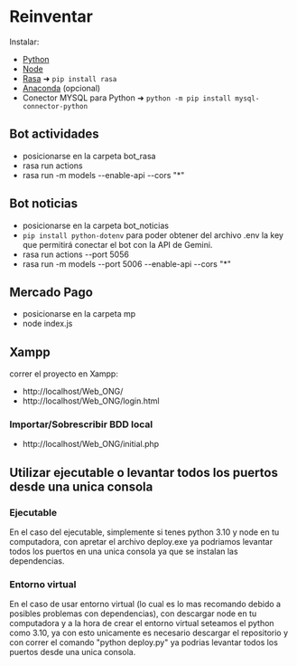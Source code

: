 # Reinventar
Instalar:
- [Python](https://www.python.org/)
- [Node](https://nodejs.org/en)
- [Rasa](https://www.youtube.com/watch?v=RVoFqxmG8p0) ➜ `pip install rasa`
- [Anaconda](https://www.anaconda.com/) (opcional)
- Conector MYSQL para Python ➜ `python -m pip install mysql-connector-python`
## Bot actividades
- posicionarse en la carpeta bot_rasa
- rasa run actions
- rasa run -m models --enable-api --cors "*"
## Bot noticias
- posicionarse en la carpeta bot_noticias
- `pip install python-dotenv` para poder obtener del archivo .env la key que permitirá conectar el bot con la API de Gemini.
- rasa run actions --port 5056
- rasa run -m models --port  5006 --enable-api --cors "*"
## Mercado Pago
- posicionarse en la carpeta mp
- node index.js
## Xampp
correr el proyecto en Xampp:
- http://localhost/Web_ONG/
- http://localhost/Web_ONG/login.html
### Importar/Sobrescribir BDD local
- http://localhost/Web_ONG/initial.php

## Utilizar ejecutable o levantar todos los puertos desde una unica consola
### Ejecutable

En el caso del ejecutable, simplemente si tenes python 3.10 y node en tu computadora, con apretar el archivo deploy.exe ya podriamos levantar todos los puertos en una unica consola ya que se instalan las dependencias.

### Entorno virtual
En el caso de usar entorno virtual (lo cual es lo mas recomando debido a posibles problemas con dependencias), con descargar node en tu computadora y a la hora de crear el entorno virtual seteamos el python como 3.10, ya con esto unicamente es necesario descargar el repositorio y con correr el comando "python deploy.py" ya podrias levantar todos los puertos desde una unica consola.
